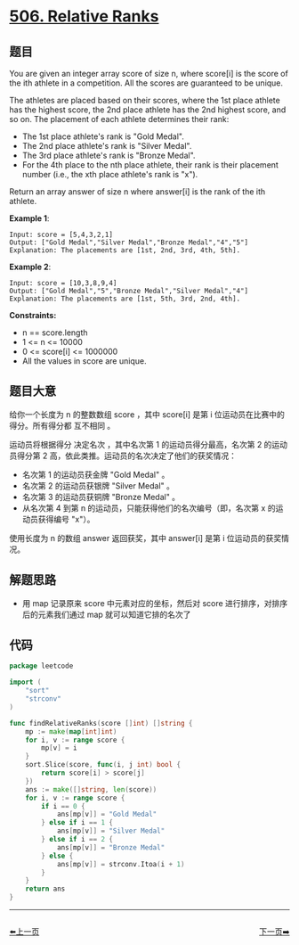 # [506. Relative Ranks](https://leetcode.com/problems/relative-ranks/)

## 题目

You are given an integer array score of size n, where score[i] is the score of the ith athlete in a competition. All the scores are guaranteed to be unique.

The athletes are placed based on their scores, where the 1st place athlete has the highest score, the 2nd place athlete has the 2nd highest score, and so on. The placement of each athlete determines their rank:

- The 1st place athlete's rank is "Gold Medal".
- The 2nd place athlete's rank is "Silver Medal".
- The 3rd place athlete's rank is "Bronze Medal".
- For the 4th place to the nth place athlete, their rank is their placement number (i.e., the xth place athlete's rank is "x").

Return an array answer of size n where answer[i] is the rank of the ith athlete.

**Example 1**:

    Input: score = [5,4,3,2,1]
    Output: ["Gold Medal","Silver Medal","Bronze Medal","4","5"]
    Explanation: The placements are [1st, 2nd, 3rd, 4th, 5th].

**Example 2**:

    Input: score = [10,3,8,9,4]
    Output: ["Gold Medal","5","Bronze Medal","Silver Medal","4"]
    Explanation: The placements are [1st, 5th, 3rd, 2nd, 4th].

**Constraints:**

- n == score.length
- 1 <= n <= 10000
- 0 <= score[i] <= 1000000
- All the values in score are unique.

## 题目大意

给你一个长度为 n 的整数数组 score ，其中 score[i] 是第 i 位运动员在比赛中的得分。所有得分都 互不相同 。

运动员将根据得分 决定名次 ，其中名次第 1 的运动员得分最高，名次第 2 的运动员得分第 2 高，依此类推。运动员的名次决定了他们的获奖情况：

- 名次第 1 的运动员获金牌 "Gold Medal" 。
- 名次第 2 的运动员获银牌 "Silver Medal" 。
- 名次第 3 的运动员获铜牌 "Bronze Medal" 。
- 从名次第 4 到第 n 的运动员，只能获得他们的名次编号（即，名次第 x 的运动员获得编号 "x"）。

使用长度为 n 的数组 answer 返回获奖，其中 answer[i] 是第 i 位运动员的获奖情况。

## 解题思路

- 用 map 记录原来 score 中元素对应的坐标，然后对 score 进行排序，对排序后的元素我们通过 map 就可以知道它排的名次了

## 代码

```go
package leetcode

import (
	"sort"
	"strconv"
)

func findRelativeRanks(score []int) []string {
	mp := make(map[int]int)
	for i, v := range score {
		mp[v] = i
	}
	sort.Slice(score, func(i, j int) bool {
		return score[i] > score[j]
	})
	ans := make([]string, len(score))
	for i, v := range score {
		if i == 0 {
			ans[mp[v]] = "Gold Medal"
		} else if i == 1 {
			ans[mp[v]] = "Silver Medal"
		} else if i == 2 {
			ans[mp[v]] = "Bronze Medal"
		} else {
			ans[mp[v]] = strconv.Itoa(i + 1)
		}
	}
	return ans
}
```


----------------------------------------------
<div style="display: flex;justify-content: space-between;align-items: center;">
<p><a href="https://books.halfrost.com/leetcode/ChapterFour/0500~0599/0503.Next-Greater-Element-II/">⬅️上一页</a></p>
<p><a href="https://books.halfrost.com/leetcode/ChapterFour/0500~0599/0507.Perfect-Number/">下一页➡️</a></p>
</div>
